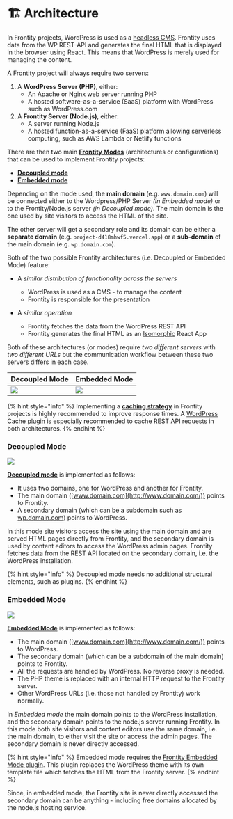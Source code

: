 # 🏗 Architecture

In Frontity projects, WordPress is used as a [headless CMS](https://css-tricks.com/what-is-a-headless-cms/). Frontity uses data from the WP REST-API and generates the final HTML that is displayed in the browser using React. This means that WordPress is merely used for managing the content.

A Frontity project will always require two servers:

1. A **WordPress Server (PHP)**, either:
    - An Apache or Nginx web server running PHP
    - A hosted software-as-a-service (SaaS) platform with WordPress such as WordPress.com
2. A **Frontity Server (Node.js)**, either:
    - A server running Node.js
    - A hosted function-as-a-service (FaaS) platform allowing serverless computing, such as AWS Lambda or Netlify functions

There are then two main **[Frontity Modes](https://excalidraw.com/#json=5295841782792192,H5-J_CUaq_wM0KYYacHysg)** (architectures or configurations) that can be used to implement Frontity projects:

- [**Decoupled mode**](decoupled-mode.md)
- [**Embedded mode**](embedded-mode.md)

Depending on the mode used, the **main domain** (e.g. `www.domain.com`) will be connected either to the Wordpress/PHP Server _(in Embedded mode)_ or to the Frontity/Node.js server _(in Decoupled mode)_. The main domain is the one used by site visitors to access the HTML of the site.

The other server will get a secondary role and its domain can be either a **separate domain** (e.g. `project-d418mhwf5.vercel.app`) or a **sub-domain** of the main domain (e.g. `wp.domain.com`).

Both of the two possible Frontity architectures (i.e. Decoupled or Embedded Mode) feature:

- A _similar distribution of functionality across the servers_
  - WordPress is used as a CMS - to manage the content
  - Frontity is responsible for the presentation

- A _similar operation_
  - Frontity fetches the data from the WordPress REST API
  - Frontity generates the final HTML as an [Isomorphic](https://medium.com/capital-one-tech/why-everyone-is-talking-about-isomorphic-universal-javascript-and-why-it-matters-38c07c87905) React App

Both of these architectures (or modes) require _two different servers_ with _two different URLs_ but the communication workflow between these two servers differs in each case.

| Decoupled Mode | Embedded Mode |
| --- | ---- |
| ![](https://frontity.org/wp-content/uploads/2021/05/workflow-decoupled-mode.png) | ![](https://frontity.org/wp-content/uploads/2021/05/workflow-embedded-mode.png) |

{% hint style="info" %}
Implementing a [**caching strategy**](../performance/caching.md) in Frontity projects is highly recommended to improve response times. A [WordPress Cache plugin](https://wordpress.org/plugins/simple-cache/) is especially recommended to cache REST API requests in both architectures.
{% endhint %}


### Decoupled Mode

![](https://frontity.org/wp-content/uploads/2021/05/decoupled-mode-simple-diagram.png)

**[Decoupled mode](decoupled-mode.md)** is implemented as follows:
- It uses two domains, one for WordPress and another for Frontity.
- The main domain ([www.domain.com](http://www.domain.com/)) points to Frontity.
- A secondary domain (which can be a subdomain such as [wp.domain.com](http://wp.domain.com/)) points to WordPress.

In this mode site visitors access the site using the main domain and are served HTML pages directly from Frontity, and the secondary domain is used by content editors to access the WordPress admin pages. Frontity fetches data from the REST API located on the secondary domain, i.e. the WordPress installation.

{% hint style="info" %}
Decoupled mode needs no additional structural elements, such as plugins.
{% endhint %}


### Embedded Mode

![](https://frontity.org/wp-content/uploads/2021/05/embedded-mode-simple-diagram.png)

**[Embedded Mode](embedded-mode.md)** is implemented as follows:

- The main domain ([www.domain.com](http://www.domain.com/)) points to WordPress.
- The secondary domain (which can be a subdomain of the main domain) points to Frontity.
- All the requests are handled by WordPress. No reverse proxy is needed.
- The PHP theme is replaced with an internal HTTP request to the Frontity server.
- Other WordPress URLs (i.e. those not handled by Frontity) work normally.

In *Embedded mode* the main domain points to the WordPress installation, and the secondary domain points to the node.js server running Frontity. In this mode both site visitors and content editors use the same domain, i.e. the main domain, to either visit the site or access the admin pages. The secondary domain is never directly accessed.


{% hint style="info" %}
Embedded mode requires the [Frontity Embedded Mode plugin](https://api.frontity.org/frontity-plugins/embedded-mode). This plugin replaces the WordPress theme with its own template file which fetches the HTML from the Frontity server. 
{% endhint %}


Since, in embedded mode, the Frontity site is never directly accessed the secondary domain can be anything - including free domains allocated by the node.js hosting service.